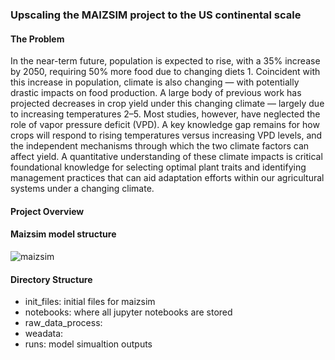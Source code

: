 ### Upscaling the MAIZSIM project to the US continental scale

#### The Problem
In the near-term future, population is expected to rise, with a 35% increase by 2050, requiring 50% more food due to changing diets 1. Coincident with this increase in population, climate is also changing — with potentially drastic impacts on food production. A large body of previous work has projected decreases in crop yield under this changing climate — largely due to increasing temperatures 2–5. Most studies, however, have neglected the role of vapor pressure deficit (VPD). A key knowledge gap remains for how crops will respond to rising temperatures versus increasing VPD levels, and the independent mechanisms through which the two climate factors can affect yield. A quantitative understanding of these climate impacts is critical foundational knowledge for selecting optimal plant traits and identifying management practices that can aid adaptation efforts within our agricultural systems under a changing climate.

#### Project Overview




#### Maizsim model structure
![maizsim](/home/disk/eos8/ach315/upscale/figs/fig_maizsim.png)


#### Directory Structure
- init_files: initial files for maizsim
- notebooks: where all jupyter notebooks are stored
- raw_data_process:
- weadata: 
- runs: model simualtion outputs



